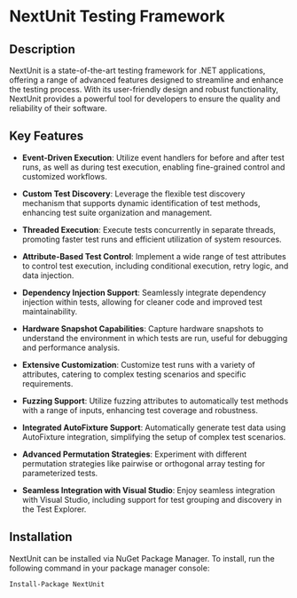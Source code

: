 # NextUnit Testing Framework

## Description

NextUnit is a state-of-the-art testing framework for .NET applications, offering a range of advanced features designed to streamline and enhance the testing process. With its user-friendly design and robust functionality, NextUnit provides a powerful tool for developers to ensure the quality and reliability of their software.

## Key Features

- **Event-Driven Execution**: Utilize event handlers for before and after test runs, as well as during test execution, enabling fine-grained control and customized workflows.
  
- **Custom Test Discovery**: Leverage the flexible test discovery mechanism that supports dynamic identification of test methods, enhancing test suite organization and management.

- **Threaded Execution**: Execute tests concurrently in separate threads, promoting faster test runs and efficient utilization of system resources.

- **Attribute-Based Test Control**: Implement a wide range of test attributes to control test execution, including conditional execution, retry logic, and data injection.

- **Dependency Injection Support**: Seamlessly integrate dependency injection within tests, allowing for cleaner code and improved test maintainability.

- **Hardware Snapshot Capabilities**: Capture hardware snapshots to understand the environment in which tests are run, useful for debugging and performance analysis.

- **Extensive Customization**: Customize test runs with a variety of attributes, catering to complex testing scenarios and specific requirements.

- **Fuzzing Support**: Utilize fuzzing attributes to automatically test methods with a range of inputs, enhancing test coverage and robustness.

- **Integrated AutoFixture Support**: Automatically generate test data using AutoFixture integration, simplifying the setup of complex test scenarios.

- **Advanced Permutation Strategies**: Experiment with different permutation strategies like pairwise or orthogonal array testing for parameterized tests.

- **Seamless Integration with Visual Studio**: Enjoy seamless integration with Visual Studio, including support for test grouping and discovery in the Test Explorer.

## Installation

NextUnit can be installed via NuGet Package Manager. To install, run the following command in your package manager console:

```bash
Install-Package NextUnit
